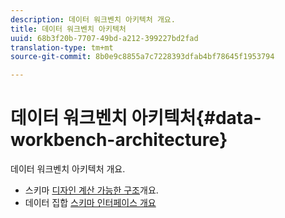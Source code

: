 ```yaml
---
description: 데이터 워크벤치 아키텍처 개요.
title: 데이터 워크벤치 아키텍처
uuid: 68b3f20b-7707-49bd-a212-399227bd2fad
translation-type: tm+mt
source-git-commit: 8b0e9c8855a7c7228393dfab4bf78645f1953794

---
```



# 데이터 워크벤치 아키텍처{#data-workbench-architecture}

데이터 워크벤치 아키텍처 개요.

* 스키마 [디자인 계산 가능한 구조](../../../home/dwb-implement-overview/dwb-implement-architecture/dwb-implement-arch-countable.md#concept-9b8b9c5e0f7341699e14bb9e3be56a51)개요.
* 데이터 집합 [스키마 인터페이스 개요](https://docs.adobe.com/content/help/en/data-workbench/using/client/admin-ui/c-dtst-sch-intrf.html)
<!-- * Documentation for the Analytics (SiteCatalyst) schema in the [Dimensions and Metrics guide](../../assets/insight_sc_implementation.pdf). -->
